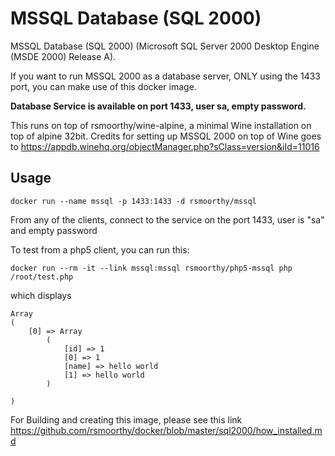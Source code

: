 # MSSQL Database (SQL 2000)

MSSQL Database (SQL 2000) (Microsoft SQL Server 2000 Desktop Engine (MSDE 2000) Release A). 

If you want to run MSSQL 2000 as a database server, ONLY using the 1433 port, you can make use of this docker image. 

**Database Service is available on port 1433, user sa, empty password.**

This runs on top of rsmoorthy/wine-alpine, a minimal Wine installation on top of alpine 32bit. Credits for setting up MSSQL 2000 on top of Wine goes to https://appdb.winehq.org/objectManager.php?sClass=version&iId=11016

## Usage

```
docker run --name mssql -p 1433:1433 -d rsmoorthy/mssql
```

From any of the clients, connect to the service on the port 1433, user is "sa" and empty password


To test from a php5 client, you can run this:

```
docker run --rm -it --link mssql:mssql rsmoorthy/php5-mssql php /root/test.php
```

which displays 
```
Array
(
    [0] => Array
        (
            [id] => 1
            [0] => 1
            [name] => hello world
            [1] => hello world
        )

)
```

For Building and creating this image, please see this link https://github.com/rsmoorthy/docker/blob/master/sql2000/how_installed.md
